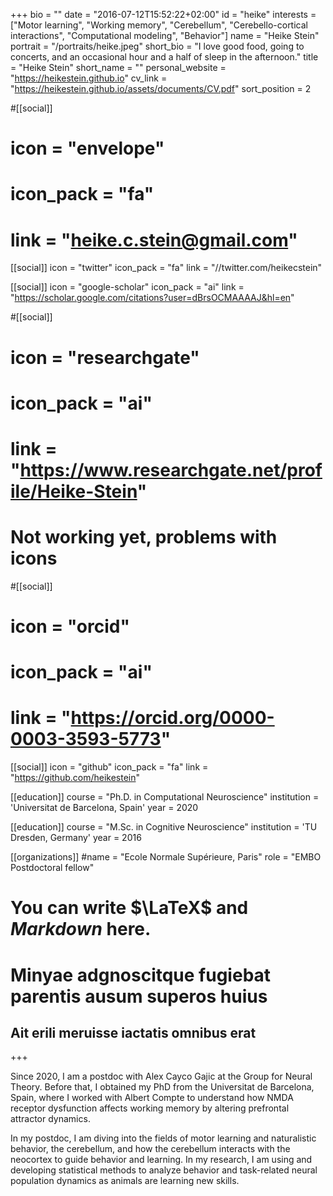 +++
bio = ""
date = "2016-07-12T15:52:22+02:00"
id = "heike"
interests = ["Motor learning", "Working memory", "Cerebellum", "Cerebello-cortical interactions", "Computational modeling", "Behavior"]
name = "Heike Stein"
portrait = "/portraits/heike.jpeg"
short_bio = "I love good food, going to concerts, and an occasional hour and a half of sleep in the afternoon."
title = "Heike Stein"
short_name = ""
personal_website = "https://heikestein.github.io"
cv_link = "https://heikestein.github.io/assets/documents/CV.pdf"
sort_position = 2

#[[social]]
#    icon = "envelope"
#    icon_pack = "fa"
#    link = "heike.c.stein@gmail.com"

[[social]]
    icon = "twitter"
    icon_pack = "fa"
    link = "//twitter.com/heikecstein"

[[social]]
    icon = "google-scholar"
    icon_pack = "ai"
    link = "https://scholar.google.com/citations?user=dBrsOCMAAAAJ&hl=en"

#[[social]]
#    icon = "researchgate"
#    icon_pack = "ai"
#    link = "https://www.researchgate.net/profile/Heike-Stein"

# Not working yet, problems with icons
#[[social]]
#    icon = "orcid"
#    icon_pack = "ai"
#    link = "https://orcid.org/0000-0003-3593-5773"

[[social]]
    icon = "github"
    icon_pack = "fa"
    link = "https://github.com/heikestein"

[[education]]
    course = "Ph.D. in Computational Neuroscience"
    institution = 'Universitat de Barcelona, Spain'
    year = 2020

[[education]]
    course = "M.Sc. in Cognitive Neuroscience"
    institution = 'TU Dresden, Germany'
    year = 2016

[[organizations]]
    #name = "Ecole Normale Supérieure, Paris"
    role = "EMBO Postdoctoral fellow"

# You can write $\LaTeX$ and *Markdown* here.

# Minyae adgnoscitque fugiebat parentis ausum superos huius

## Ait erili meruisse iactatis omnibus erat

+++

Since 2020, I am a postdoc with Alex Cayco Gajic at the Group for Neural Theory. Before that, I obtained my PhD from the Universitat de Barcelona, Spain, where I worked with Albert Compte to understand how NMDA receptor dysfunction affects working memory by altering prefrontal attractor dynamics.

In my postdoc, I am diving into the fields of motor learning and naturalistic behavior, the cerebellum, and how the cerebellum interacts with the neocortex to guide behavior and learning. In my research, I am using and developing statistical methods to analyze behavior and task-related neural population dynamics as animals are learning new skills.
